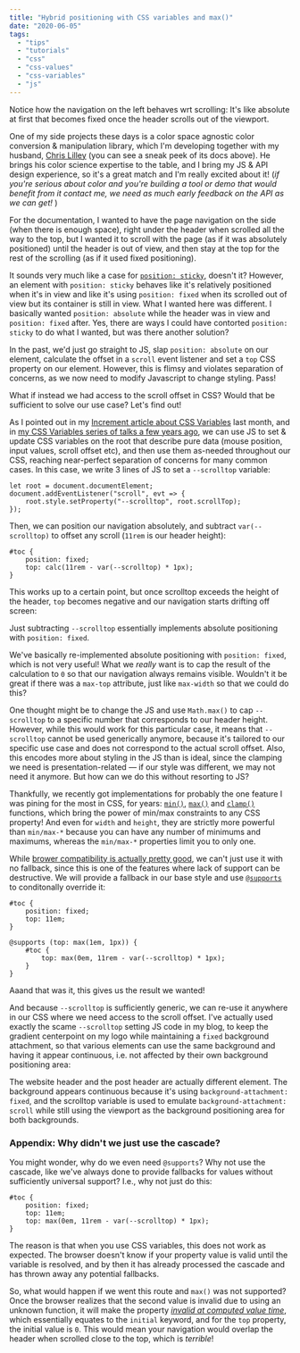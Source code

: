 ```yaml
---
title: "Hybrid positioning with CSS variables and max()"
date: "2020-06-05"
tags:
  - "tips"
  - "tutorials"
  - "css"
  - "css-values"
  - "css-variables"
  - "js"
---
```


Notice how the navigation on the left behaves wrt scrolling: It's like absolute at first that becomes fixed once the header scrolls out of the viewport.

One of my side projects these days is a color space agnostic color conversion & manipulation library, which I'm developing together with my husband, [Chris Lilley](https://svgees.us) (you can see a sneak peek of its docs above). He brings his color science expertise to the table, and I bring my JS & API design experience, so it's a great match and I'm really excited about it! (_if you're serious about color and you're building a tool or demo that would benefit from it contact me, we need as much early feedback on the API as we can get!_ )

For the documentation, I wanted to have the page navigation on the side (when there is enough space), right under the header when scrolled all the way to the top, but I wanted it to scroll with the page (as if it was absolutely positioned) until the header is out of view, and then stay at the top for the rest of the scrolling (as if it used fixed positioning).

It sounds very much like a case for [`position: sticky`](https://developer.mozilla.org/en-US/docs/Web/CSS/position), doesn't it? However, an element with `position: sticky` behaves like it's relatively positioned when it's in view and like it's using `position: fixed` when its scrolled out of view but its container is still in view. What I wanted here was different. I basically wanted `position: absolute` while the header was in view and `position: fixed` after. Yes, there are ways I could have contorted `position: sticky` to do what I wanted, but was there another solution?

In the past, we'd just go straight to JS, slap `position: absolute` on our element, calculate the offset in a `scroll` event listener and set a `top` CSS property on our element. However, this is flimsy and violates separation of concerns, as we now need to modify Javascript to change styling. Pass!

What if instead we had access to the scroll offset in CSS? Would that be sufficient to solve our use case? Let's find out!

As I pointed out in my [Increment article about CSS Variables](https://increment.com/frontend/a-users-guide-to-css-variables/) last month, and in [my CSS Variables series of talks a few years ago](https://www.youtube.com/results?search_query=lea+verou+%22css+variables%22), we can use JS to set & update CSS variables on the root that describe pure data (mouse position, input values, scroll offset etc), and then use them as-needed throughout our CSS, reaching near-perfect separation of concerns for many common cases. In this case, we write 3 lines of JS to set a `--scrolltop` variable:

```
let root = document.documentElement;
document.addEventListener("scroll", evt => {
	root.style.setProperty("--scrolltop", root.scrollTop);
});
```

Then, we can position our navigation absolutely, and subtract `var(--scrolltop)` to offset any scroll (`11rem` is our header height):

```
#toc {
	position: fixed;
	top: calc(11rem - var(--scrolltop) * 1px);
}
```

This works up to a certain point, but once scrolltop exceeds the height of the header, `top` becomes negative and our navigation starts drifting off screen:

Just subtracting `--scrolltop` essentially implements absolute positioning with `position: fixed`.

We've basically re-implemented absolute positioning with `position: fixed`, which is not very useful! What we _really_ want is to cap the result of the calculation to `0` so that our navigation always remains visible. Wouldn't it be great if there was a `max-top` attribute, just like `max-width` so that we could do this?

One thought might be to change the JS and use `Math.max()` to cap `--scrolltop` to a specific number that corresponds to our header height. However, while this would work for this particular case, it means that `--scrolltop` cannot be used generically anymore, because it's tailored to our specific use case and does not correspond to the actual scroll offset. Also, this encodes more about styling in the JS than is ideal, since the clamping we need is presentation-related — if our style was different, we may not need it anymore. But how can we do this without resorting to JS?

Thankfully, we recently got implementations for probably the one feature I was pining for the most in CSS, for years: [`min()`](https://developer.mozilla.org/en-US/docs/Web/CSS/min), [`max()`](https://developer.mozilla.org/en-US/docs/Web/CSS/max) and [`clamp()`](https://developer.mozilla.org/en-US/docs/Web/CSS/clamp) functions, which bring the power of min/max constraints to any CSS property! And even for `width` and `height`, they are strictly more powerful than `min/max-*` because you can have any number of minimums and maximums, whereas the `min/max-*` properties limit you to only one.

While [brower compatibility is actually pretty good](https://developer.mozilla.org/en-US/docs/Web/CSS/max#Browser_compatibility), we can't just use it with no fallback, since this is one of the features where lack of support can be destructive. We will provide a fallback in our base style and use [`@supports`](https://developer.mozilla.org/en-US/docs/Web/CSS/@supports) to conditonally override it:

```
#toc {
	position: fixed;
	top: 11em;
}

@supports (top: max(1em, 1px)) {
	#toc {
		top: max(0em, 11rem - var(--scrolltop) * 1px);
	}
}
```

Aaand that was it, this gives us the result we wanted!

And because `--scrolltop` is sufficiently generic, we can re-use it anywhere in our CSS where we need access to the scroll offset. I've actually used exactly the scame `--scrolltop` setting JS code in my blog, to keep the gradient centerpoint on my logo while maintaining a `fixed` background attachment, so that various elements can use the same background and having it appear continuous, i.e. not affected by their own background positioning area:

The website header and the post header are actually different element. The background appears continuous because it's using `background-attachment: fixed`, and the scrolltop variable is used to emulate `background-attachment: scroll` while still using the viewport as the background positioning area for both backgrounds.

### Appendix: Why didn't we just use the cascade?

You might wonder, why do we even need `@supports`? Why not use the cascade, like we've always done to provide fallbacks for values without sufficiently universal support? I.e., why not just do this:

```
#toc {
	position: fixed;
	top: 11em;
	top: max(0em, 11rem - var(--scrolltop) * 1px);
}
```

The reason is that when you use CSS variables, this does not work as expected. The browser doesn't know if your property value is valid until the variable is resolved, and by then it has already processed the cascade and has thrown away any potential fallbacks.

So, what would happen if we went this route and `max()` was not supported? Once the browser realizes that the second value is invalid due to using an unknown function, it will make the property _[invalid at computed value time](https://www.w3.org/TR/css-variables-1/#invalid-at-computed-value-time)_, which essentially equates to the `initial` keyword, and for the `top` property, the initial value is `0`. This would mean your navigation would overlap the header when scrolled close to the top, which is _terrible_!
